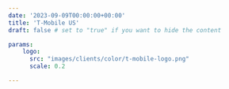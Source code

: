 ```yaml
---
date: '2023-09-09T00:00:00+00:00'
title: 'T-Mobile US'
draft: false # set to "true" if you want to hide the content

params:
    logo:
      src: "images/clients/color/t-mobile-logo.png"
      scale: 0.2

---
```


